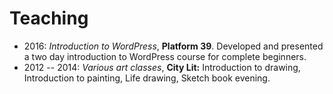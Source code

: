 # Teaching

-   2016: *Introduction to WordPress*, **Platform 39**. Developed and
    presented a two day introduction to WordPress course for complete
    beginners.
-   2012 -- 2014: *Various art classes*, **City Lit:** Introduction to
    drawing, Introduction to painting, Life drawing, Sketch book
    evening.
